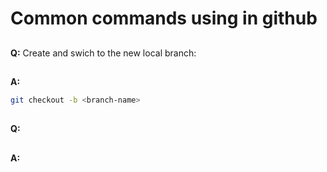 # Common commands using in github

## 
**Q:** Create and swich to the new local branch:
## 
**A:**
```sh
git checkout -b <branch-name>
```

## 
**Q:** 
## 
**A:**
```sh
```

